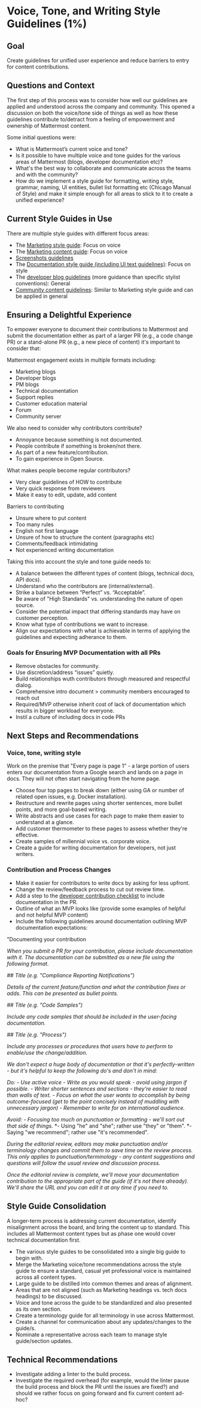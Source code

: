 # Voice, Tone, and Writing Style Guidelines (1%)

## Goal

Create guidelines for unified user experience and reduce barriers to entry for content contributions. 

## Questions and Context

The first step of this process was to consider how well our guidelines are applied and understood across the company and community. This opened a discussion on both the voice/tone side of things as well as how these guidelines contribute to/detract from a feeling of empowerment and ownership of Mattermost content. 

Some initial questions were: 
- What is Mattermost’s current voice and tone?
- Is it possible to have multiple voice and tone guides for the various areas of Mattermost (blogs, developer documentation etc)?
- What's the best way to collaborate and communicate across the teams and with the community? 
- How do we implement a style guide for formatting, writing style, grammar, naming, UI entities, bullet list formatting etc (Chicago Manual of Style) and make it simple enough for all areas to stick to it to create a unified experience?

## Current Style Guides in Use

There are multiple style guides with different focus areas: 
- The [Marketing style guide](https://docs.google.com/document/d/1XWjtWdF77qKdxDso_-aC_S1c3E0ohOoxCRL_PIf3pco/edit#heading=h.sjfmtlwco6lj): Focus on voice 
- The [Marketing content guide](https://docs.mattermost.com/process/marketing-guidelines.html): Focus on voice
- [Screenshots guidelines](https://handbook.mattermost.com/operations/messaging-and-math/how-to-guides-for-m-and-m/how-to-create-screenshots-and-gifs)
- The [Documentation style guide (including UI text guidelines)](https://docs.mattermost.com/guides/core.html#documentation-style-guide): Focus on style 
- The [developer blog guidelines](https://developers.mattermost.com/internal/writing-a-blog-post/) (more guidance than specific stylist conventions): General 
- [Community content guidelines](https://docs.mattermost.com/process/marketing-guidelines.html): Similar to Marketing style guide and can be applied in general 

## Ensuring a Delightful Experience

To empower everyone to document their contributions to Mattermost and submit the documentation either as part of a larger PR (e.g., a code change PR) or a stand-alone PR (e.g., a new piece of content) it's important to consider that:

Mattermost engagement exists in multiple formats including:
- Marketing blogs
- Developer blogs
- PM blogs
- Technical documentation
- Support replies
- Customer education material
- Forum
- Community server

We also need to consider why contributors contribute?
- Annoyance because something is not documented. 
- People contribute if something is broken/not there.
- As part of a new feature/contribution.
- To gain experience in Open Source.

What makes people become regular contributors?
- Very clear guidelines of HOW to contribute
- Very quick response from reviewers
- Make it easy to edit, update, add content

Barriers to contributing
- Unsure where to put content
- Too many rules 
- English not first language 
- Unsure of how to structure the content (paragraphs etc)
- Comments/feedback intimidating
- Not experienced writing documentation

Taking this into account the style and tone guide needs to:
- A balance between the different types of content (blogs, technical docs, API docs).
- Understand who the contributors are (internal/external).
- Strike a balance between “Perfect” vs. “Acceptable”.
- Be aware of "High Standards" vs. understanding the nature of open source. 
- Consider the potential impact that differing standards may have on customer perception. 
- Know what type of contributions we want to increase.
- Align our expectations with what is achievable in terms of applying the guidelines and expecting adherance to them.

### Goals for Ensuring MVP Documentation with all PRs 

- Remove obstacles for community. 
- Use discretion/address “issues” quietly. 
- Build relationships wuth contributors through measured and respectful dialog. 
- Comprehensive intro document > community members encouraged to reach out
- Required/MVP otherwise inherit cost of lack of documentation which results in bigger workload for everyone. 
- Instil a culture of including docs in code PRs

## Next Steps and Recommendations

### Voice, tone, writing style

Work on the premise that "Every page is page 1" - a large portion of users enters our documentation from a Google search and lands on a page in docs. They will not often start navigating from the home page. 

- Choose four top pages to break down (either using GA or number of related open issues, e.g. Docker installation).
- Restructure and rewrite pages using shorter sentences, more bullet points, and more goal-based writing. 
- Write abstracts and use cases for each page to make them easier to understand at a glance.
- Add customer thermometer to these pages to assess whether they're effective. 
- Create samples of millennial voice vs. corporate voice.
- Create a guide for writing documentation for developers, not just writers.

### Contribution and Process Changes

- Make it easier for contributors to write docs by asking for less upfront. 
- Change the review/feedback process to cut out review time. 
- Add a step to the [developer contribution checklist](https://developers.mattermost.com/contribute/getting-started/contribution-checklist/) to include documentation in the PR.  
- Outline of what an MVP looks like (provide some examples of helpful and not helpful MVP content)
- Include the following guidelines around documentation outlining MVP documentation expectations: 

"Documenting your contribution

*When you submit a PR for your contribution, please include documentation with it. The documentation can be submitted as a new file using the following format.*

*## Title (e.g. "Compliance Reporting Notifications")*

*Details of the current feature/function and what the contribution fixes or adds. 
This can be presented as bullet points.*

*## Title (e.g. "Code Samples")*

*Include any code samples that should be included in the user-facing documentation.*

*## Title (e.g. "Process")*

*Include any processes or procedures that users have to perform to enable/use the change/addition.*

*We don't expect a huge body of documentation or that it's perfectly-written - but it's helpful to keep the following do's and don't in mind:*

*Do:*
*- Use active voice*
*- Write as you would speak - avoid using jargon if possible.*
*- Writer shorter sentences and sections - they're easier to read than walls of text.*
*- Focus on what the user wants to accomplish by being outcome-focused (get to the point concisely instead of muddling with unnecessary jargon)*
*- Remember to write for an international audience.*

*Avoid:*
*- Focusing too much on punctuation or formatting - we'll sort out that side of things.*
*- Using "he" and "she"; rather use "they" or "them". 
*- Saying "we recommend"; rather use "it's recommended". 

*During the editorial review, editors may make punctuation and/or terminology changes and commit them to save time on the review process. This only applies to punctuation/terminology - any content suggestions and questions will follow the usual review and discussion process.*

*Once the editorial review is complete, we'll move your documentation contribution to the appropriate part of the guide (if it's not there already). We'll share the URL and you can edit it at any time if you need to.*

## Style Guide Consolidation

A longer-term process is addressing current documentation, identify misalignment across the board, and bring the content up to standard. This includes all Mattermost content types but as phase one would cover technical documentation first. 

- The various style guides to be consolidated into a single big guide to begin with.
- Merge the Marketing voice/tone recommendations across the style guide to ensure a standard, casual yet professional voice is maintained across all content types.
- Large guide to be distilled into common themes and areas of alignment.
- Areas that are not aligned (such as Marketing headings vs. tech docs headings) to be discussed. 
- Voice and tone across the guide to be standardized and also presented as its own section.
- Create a terminology guide for all terminology in use across Mattermost. 
- Create a channel for communication about any updates/changes to the guide/s. 
- Nominate a representative across each team to manage style guide/section updates. 

## Technical Recommendations

- Investigate adding a linter to the build process.
- Investigate the required overhead (for example, would the linter pause the build process and block the PR until the issues are fixed?) and should we rather focus on going forward and fix current content ad-hoc?
